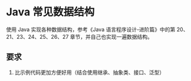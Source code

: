 # Java 常见数据结构

使用 Java 实现各种数据结构，参考《Java 语言程序设计-进阶篇》中的第 20、21、23、24、25、26、27 章节，并自己也实现一遍数据结构。

## 要求

1. 比示例代码更加方便好用（结合使用继承、抽象类、接口、泛型）
